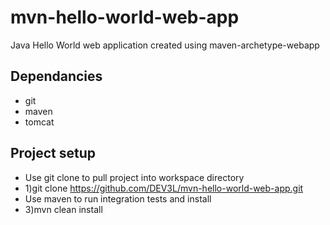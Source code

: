 # mvn-hello-world-web-app
Java Hello World web application created using maven-archetype-webapp

## Dependancies
* git
* maven
* tomcat

## Project setup
* Use git clone to pull project into workspace directory
* 1)git clone https://github.com/DEV3L/mvn-hello-world-web-app.git
* Use maven to run integration tests and install
* 3)mvn clean install
